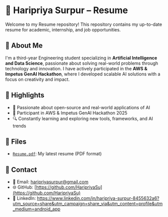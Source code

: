 # 💼 Haripriya Surpur – Resume

Welcome to my Resume repository! This repository contains my up-to-date resume for academic, internship, and job opportunities.

## 🧠 About Me
I'm a third-year Engineering student specializing in **Artificial Intelligence and Data Science**, passionate about solving real-world problems through technology and innovation. I have actively participated in the **AWS & Impetus GenAI Hackathon**, where I developed scalable AI solutions with a focus on creativity and impact.

## 📌 Highlights
- 🧠 Passionate about open-source and real-world applications of AI
- 🚀 Participant in AWS & Impetus GenAI Hackathon 2025
- 🔍 Constantly learning and exploring new tools, frameworks, and AI trends

## 📁 Files
- [`Resume.pdf`](./Resume.pdf): My latest resume (PDF format)

## 🔗 Contact
- 📧 Email: haripriyasurpur@gmail.com
- 🌐 GitHub: [https://github.com/HaripriyaSu](https://github.com/HaripriyaSu)
- 💼 LinkedIn: https://www.linkedin.com/in/haripriya-surpur-8455632a6?utm_source=share&utm_campaign=share_via&utm_content=profile&utm_medium=android_app
